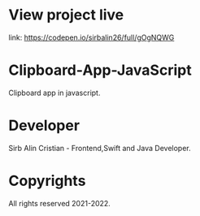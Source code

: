 # View project live
link: https://codepen.io/sirbalin26/full/gOgNQWG

# Clipboard-App-JavaScript
Clipboard app in javascript.

# Developer 
Sirb Alin Cristian - Frontend,Swift and Java Developer.

# Copyrights
All rights reserved 2021-2022.
